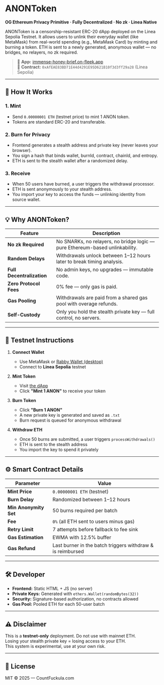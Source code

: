 # ANONToken

**OG Ethereum Privacy Primitive · Fully Decentralized · No zk · Linea Native**

ANONToken is a censorship-resistant ERC-20 dApp deployed on the Linea Sepolia Testnet. It allows users to unlink their everyday wallet (like MetaMask) from real-world spending (e.g., MetaMask Card) by minting and burning a token. ETH is sent to a newly generated, anonymous wallet — no bridges, no relayers, no zk required.

> 🔗 **App:** [immense-honey-brief.on-fleek.app](https://immense-honey-brief.on-fleek.app)  
> 🧱 **Contract:** `0xAfEAE83BD71E44d4291E95D621B10f3d3ff29a28` (Linea Sepolia)

---

## 🔐 How It Works

### 1. Mint
- Send `0.00000001 ETH` (testnet price) to mint 1 ANON token.
- Tokens are standard ERC-20 and transferable.

### 2. Burn for Privacy
- Frontend generates a stealth address and private key (never leaves your browser).
- You sign a hash that binds wallet, burnId, contract, chainId, and entropy.
- ETH is sent to the stealth wallet after a randomized delay.

### 3. Receive
- When 50 users have burned, a user triggers the withdrawal processor.
- ETH is sent anonymously to your stealth address.
- You import your key to access the funds — unlinking identity from source wallet.

---

## 💡 Why ANONToken?

| Feature           | Description                                                                 |
|------------------|-----------------------------------------------------------------------------|
| **No zk Required** | No SNARKs, no relayers, no bridge logic — pure Ethereum-based unlinkability. |
| **Random Delays** | Withdrawals unlock between 1–12 hours later to break timing analysis.       |
| **Full Decentralization** | No admin keys, no upgrades — immutable code.                          |
| **Zero Protocol Fees** | 0% fee — only gas is paid.                                 |
| **Gas Pooling**   | Withdrawals are paid from a shared gas pool with overage refunds.           |
| **Self-Custody**  | Only you hold the stealth private key — full control, no servers.           |

---

## 🧪 Testnet Instructions

1. **Connect Wallet**
   - Use MetaMask or [Rabby Wallet (desktop)](https://rabby.io/)
   - Connect to **Linea Sepolia** testnet

2. **Mint Token**
   - Visit [the dApp](https://immense-honey-brief.on-fleek.app)
   - Click **"Mint 1 ANON"** to receive your token

3. **Burn Token**
   - Click **"Burn 1 ANON"**
   - A new private key is generated and saved as `.txt`
   - Burn request is queued for anonymous withdrawal

4. **Withdraw ETH**
   - Once 50 burns are submitted, a user triggers `processWithdrawals()`
   - ETH is sent to the stealth address
   - You import the key to spend it privately

---

## ⚙️ Smart Contract Details

| Parameter             | Value                                      |
|-----------------------|--------------------------------------------|
| **Mint Price**        | `0.00000001 ETH` (testnet)                 |
| **Burn Delay**        | Randomized between 1–12 hours              |
| **Min Anonymity Set** | 50 burns required per batch                |
| **Fee**               | `0%` (all ETH sent to users minus gas)     |
| **Retry Limit**       | 7 attempts before fallback to fee sink     |
| **Gas Estimation**    | EWMA with 12.5% buffer                     |
| **Gas Refund**        | Last burner in the batch triggers withdraw & is reimbursed |

---

## 🛠 Developer

- **Frontend:** Static HTML + JS (no server)
- **Private Keys:** Generated with `ethers.Wallet(randomBytes(32))`
- **Security:** Signature-based authorization, no contracts allowed
- **Gas Pool:** Pooled ETH for each 50-user batch

---

## ⚠️ Disclaimer

This is a **testnet-only** deployment. Do not use with mainnet ETH.  
Losing your stealth private key = losing access to your ETH.  
This system is experimental, use at your own risk.

---

## 🧬 License

MIT © 2025 — CountFuckula.com
